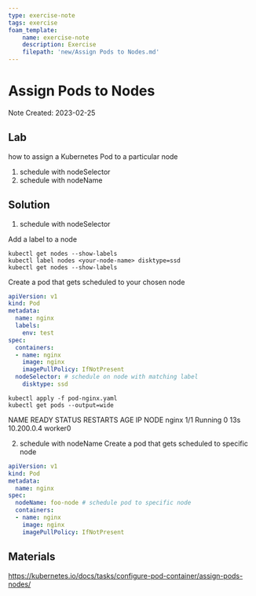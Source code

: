 ```yaml
---
type: exercise-note
tags: exercise
foam_template:
    name: exercise-note
    description: Exercise
    filepath: 'new/Assign Pods to Nodes.md'
---
```

# Assign Pods to Nodes
Note Created: 2023-02-25

## Lab
how to assign a Kubernetes Pod to a particular node 

1. schedule with nodeSelector
2. schedule with nodeName

## Solution

1. schedule with nodeSelector

Add a label to a node
```console
kubectl get nodes --show-labels
kubectl label nodes <your-node-name> disktype=ssd
kubectl get nodes --show-labels
```

Create a pod that gets scheduled to your chosen node
```yaml
apiVersion: v1
kind: Pod
metadata:
  name: nginx
  labels:
    env: test
spec:
  containers:
  - name: nginx
    image: nginx
    imagePullPolicy: IfNotPresent
  nodeSelector: # schedule on node with matching label
    disktype: ssd
```
```console
kubectl apply -f pod-nginx.yaml
kubectl get pods --output=wide
```
NAME     READY     STATUS    RESTARTS   AGE    IP           NODE
nginx    1/1       Running   0          13s    10.200.0.4   worker0


2. schedule with nodeName
Create a pod that gets scheduled to specific node
```yaml
apiVersion: v1
kind: Pod
metadata:
  name: nginx
spec:
  nodeName: foo-node # schedule pod to specific node
  containers:
  - name: nginx
    image: nginx
    imagePullPolicy: IfNotPresent
```   

## Materials
https://kubernetes.io/docs/tasks/configure-pod-container/assign-pods-nodes/